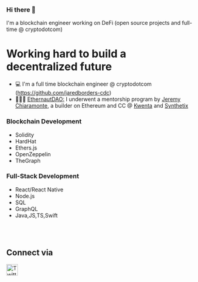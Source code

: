 ### Hi there 👋

I'm a blockchain engineer working on DeFi (open source projects and full-time @ cryptodotcom)

# Working hard to build a decentralized future  

- 💻 I'm a full time blockchain engineer @ cryptodotcom (https://github.com/jaredborders-cdc)
- 👩🏻‍🚀 <a href="https://twitter.com/EthernautDAO">EthernautDAO:</a> I underwent a mentorship program by <a href="https://twitter.com/_jchiaramonte">Jeremy Chiaramonte</a>, a builder on Ethereum and CC @ <a href="https://kwenta.io/">Kwenta</a> and <a href="https://synthetix.io/">Synthetix</a>

### Blockchain Development

- Solidity
- HardHat
- Ethers.js
- OpenZeppelin
- TheGraph


### Full-Stack Development

- React/React Native
- Node.js
- SQL
- GraphQL
- Java,JS,TS,Swift

<br />

<br /> 

[twitter]: https://twitter.com/Jared_Borders

## Connect via

[<img align="left" alt="Twitter" width="30px" src="https://cdn.jsdelivr.net/npm/simple-icons@v3/icons/twitter.svg" />][twitter]
